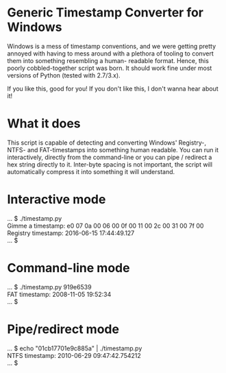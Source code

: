 # Generic Timestamp Converter for Windows

Windows is a mess of timestamp conventions, and we were getting pretty annoyed with having to
mess around with a plethora of tooling to convert them into something resembling a human-
readable format. Hence, this poorly cobbled-together script was born. It should work fine under
most versions of Python (tested with 2.7/3.x).

If you like this, good for you!
If you don't like this, I don't wanna hear about it!

# What it does

This script is capable of detecting and converting Windows' Registry-, NTFS- and FAT-timestamps
into something human readable. You can run it interactively, directly from the command-line or
you can pipe / redirect a hex string directly to it. Inter-byte spacing is not important, the
script will automatically compress it into something it will understand.

# Interactive mode

... $ ./timestamp.py  
Gimme a timestamp: e0 07 0a 00 06 00 0f 00  11 00 2c 00 31 00 7f 00  
Registry timestamp: 2016-06-15 17:44:49.127  
... $  

# Command-line mode

... $ ./timestamp.py 919e6539  
FAT timestamp: 2008-11-05 19:52:34  
... $

# Pipe/redirect mode

... $ echo "01cb17701e9c885a" | ./timestamp.py  
NTFS timestamp: 2010-06-29 09:47:42.754212  
... $  
